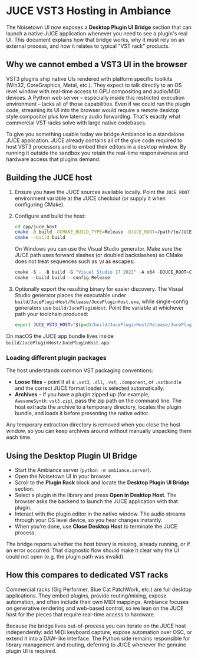 # JUCE VST3 Hosting in Ambiance

The Noisetown UI now exposes a **Desktop Plugin UI Bridge** section that can
launch a native JUCE application whenever you need to see a plugin's real UI.
This document explains how that bridge works, why it must rely on an external
process, and how it relates to typical "VST rack" products.

## Why we cannot embed a VST3 UI in the browser

VST3 plugins ship native UIs rendered with platform specific toolkits (Win32,
CoreGraphics, Metal, etc.).  They expect to talk directly to an OS level window
with real-time access to GPU compositing and audio/MIDI devices.  A Python web
server – especially inside this restricted execution environment – lacks all of
those capabilities.  Even if we could run the plugin code, streaming its UI into
the browser would require a remote desktop style compositor plus low latency
audio forwarding.  That's exactly what commercial VST racks solve with large
native codebases.

To give you something usable today we bridge Ambiance to a standalone JUCE
application.  JUCE already contains all of the glue code required to host VST3
processors and to embed their editors in a desktop window.  By running it
outside the sandbox you retain the real-time responsiveness and hardware access
that plugins demand.

## Building the JUCE host

1. Ensure you have the JUCE sources available locally.  Point the
   `JUCE_ROOT` environment variable at the JUCE checkout (or supply it when
   configuring CMake).
2. Configure and build the host:

   ```bash
   cd cpp/juce_host
   cmake -B build -DCMAKE_BUILD_TYPE=Release -DJUCE_ROOT=/path/to/JUCE
   cmake --build build
   ```

   On Windows you can use the Visual Studio generator.  Make sure the JUCE path
   uses forward slashes (or doubled backslashes) so CMake does not treat
   sequences such as `\U` as escapes:

   ```powershell
   cmake -S . -B build -G "Visual Studio 17 2022" -A x64 -DJUCE_ROOT=C:/path/to/JUCE
   cmake --build build --config Release
   ```

3. Optionally export the resulting binary for easier discovery.  The Visual
   Studio generator places the executable under
   `build/JucePluginHost/Release/JucePluginHost.exe`, while single-config
   generators use `build/JucePluginHost`.  Point the variable at whichever path
   your toolchain produced:

   ```bash
   export JUCE_VST3_HOST="$(pwd)/build/JucePluginHost/Release/JucePluginHost.exe"
   ```

On macOS the JUCE app bundle lives inside
`build/JucePluginHost/JucePluginHost.app`.

### Loading different plugin packages

The host understands common VST packaging conventions:

* **Loose files** – point it at a `.vst3`, `.dll`, `.vst`, `.component`, or
  `.vstbundle` and the correct JUCE format loader is selected automatically.
* **Archives** – if you have a plugin zipped up (for example,
  `AwesomeSynth.vst3.zip`), pass the zip path on the command line.  The host
  extracts the archive to a temporary directory, locates the plugin bundle, and
  loads it before presenting the native editor.

Any temporary extraction directory is removed when you close the host window, so
you can keep archives around without manually unpacking them each time.

## Using the Desktop Plugin UI Bridge

* Start the Ambiance server (`python -m ambiance.server`).
* Open the Noisetown UI in your browser.
* Scroll to the **Plugin Rack** block and locate the **Desktop Plugin UI
  Bridge** section.
* Select a plugin in the library and press **Open in Desktop Host**.  The
  browser asks the backend to launch the JUCE application with that plugin.
* Interact with the plugin editor in the native window.  The audio streams
  through your OS level device, so you hear changes instantly.
* When you're done, use **Close Desktop Host** to terminate the JUCE process.

The bridge reports whether the host binary is missing, already running, or if
an error occurred.  That diagnostic flow should make it clear why the UI could
not open (e.g. the plugin path was invalid).

## How this compares to dedicated VST racks

Commercial racks (Gig Performer, Blue Cat PatchWork, etc.) are full desktop
applications.  They embed plugins, provide routing/mixing, expose automation,
and often include their own MIDI mappings.  Ambiance focuses on generative
rendering and web-based control, so we lean on the JUCE host for the pieces that
require real-time access to hardware.

Because the bridge lives out-of-process you can iterate on the JUCE host
independently: add MIDI keyboard capture, expose automation over OSC, or extend
it into a DAW-like interface.  The Python side remains responsible for library
management and routing, deferring to JUCE whenever the genuine plugin UI is
required.

